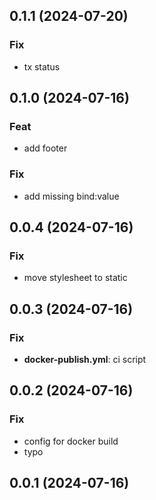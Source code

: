 ## 0.1.1 (2024-07-20)

### Fix

- tx status

## 0.1.0 (2024-07-16)

### Feat

- add footer

### Fix

- add missing bind:value

## 0.0.4 (2024-07-16)

### Fix

- move stylesheet to static

## 0.0.3 (2024-07-16)

### Fix

- **docker-publish.yml**: ci script

## 0.0.2 (2024-07-16)

### Fix

- config for docker build
- typo

## 0.0.1 (2024-07-16)
